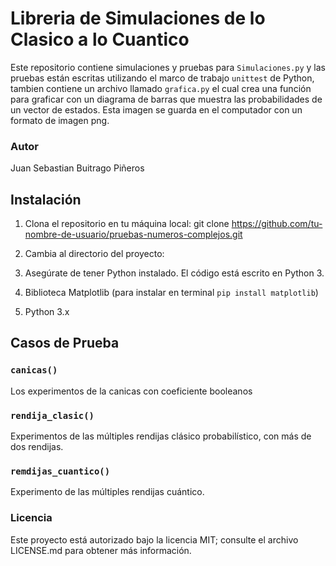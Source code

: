 # Libreria de Simulaciones de lo Clasico a lo Cuantico

Este repositorio contiene simulaciones y pruebas para `Simulaciones.py` y las pruebas están escritas utilizando el marco de trabajo `unittest` de Python, tambien contiene un archivo llamado `grafica.py` el cual crea una función para graficar con un diagrama de barras que muestra las probabilidades de un vector de estados. Esta imagen se guarda en el computador con un formato de imagen png.

### Autor
Juan Sebastian Buitrago Piñeros

## Instalación

1. Clona el repositorio en tu máquina local:
git clone https://github.com/tu-nombre-de-usuario/pruebas-numeros-complejos.git

2. Cambia al directorio del proyecto:

3. Asegúrate de tener Python instalado. El código está escrito en Python 3.

4. Biblioteca Matplotlib (para instalar en terminal `pip install matplotlib`)

5. Python 3.x

## Casos de Prueba

### `canicas()`

Los experimentos de la canicas con coeficiente booleanos

### `rendija_clasic()`

Experimentos de las múltiples rendijas clásico probabilístico, con más de dos rendijas.

### `remdijas_cuantico()`

Experimento de las múltiples rendijas cuántico.


### Licencia

Este proyecto está autorizado bajo la licencia MIT; consulte el archivo LICENSE.md para obtener más información.